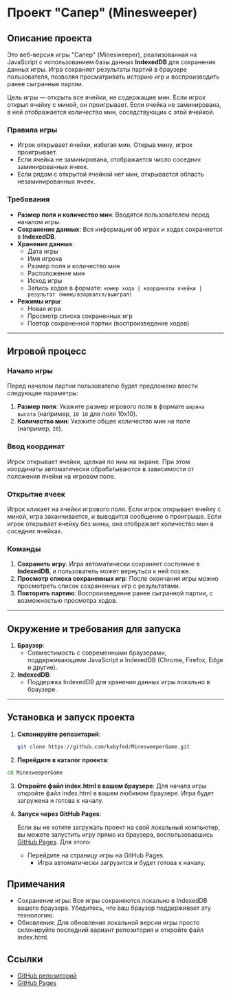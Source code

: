 # Проект "Сапер" (Minesweeper)

## Описание проекта

Это веб-версия игры "Сапер" (Minesweeper), реализованная на JavaScript с использованием базы данных **IndexedDB** для сохранения данных игры. Игра сохраняет результаты партий в браузере пользователя, позволяя просматривать историю игр и воспроизводить ранее сыгранные партии.

Цель игры — открыть все ячейки, не содержащие мин. Если игрок открыл ячейку с миной, он проигрывает. Если ячейка не заминирована, в ней отображается количество мин, соседствующих с этой ячейкой.

### Правила игры

- Игрок открывает ячейки, избегая мин. Открыв мину, игрок проигрывает.
- Если ячейка не заминирована, отображается число соседних заминированных ячеек.
- Если рядом с открытой ячейкой нет мин, открывается область незаминированных ячеек.

### Требования

- **Размер поля и количество мин**: Вводятся пользователем перед началом игры.
- **Сохранение данных**: Вся информация об играх и ходах сохраняется в **IndexedDB**.
- **Хранение данных**:
  - Дата игры
  - Имя игрока
  - Размер поля и количество мин
  - Расположение мин
  - Исход игры
  - Запись ходов в формате: `номер хода | координаты ячейки | результат (мимо/взорвался/выиграл)`
- **Режимы игры**:
  - Новая игра
  - Просмотр списка сохраненных игр
  - Повтор сохраненной партии (воспроизведение ходов)

---

## Игровой процесс

### Начало игры

Перед началом партии пользователю будет предложено ввести следующие параметры:

1. **Размер поля**: Укажите размер игрового поля в формате `ширина высота` (например, `10 10` для поля 10x10).
2. **Количество мин**: Укажите общее количество мин на поле (например, `20`).

### Ввод координат

Игрок открывает ячейки, щелкая по ним на экране. При этом координаты автоматически обрабатываются в зависимости от положения ячейки на игровом поле.

### Открытие ячеек

Игрок кликает на ячейки игрового поля. Если игрок открывает ячейку с миной, игра заканчивается, и выводится сообщение о проигрыше. Если игрок открывает ячейку без мины, она отображает количество мин в соседних ячейках.

### Команды

1. **Сохранить игру**: Игра автоматически сохраняет состояние в **IndexedDB**, и пользователь может вернуться к ней позже.
2. **Просмотр списка сохраненных игр**: После окончания игры можно просмотреть список сохраненных игр с результатами.
3. **Повторить партию**: Воспроизведение ранее сыгранной партии, с возможностью просмотра ходов.

---

## Окружение и требования для запуска

1. **Браузер**:
   - Совместимость с современными браузерами, поддерживающими JavaScript и IndexedDB (Chrome, Firefox, Edge и другие).
2. **IndexedDB**:
   - Поддержка IndexedDB для хранения данных игры локально в браузере.

---

## Установка и запуск проекта

1. **Склонируйте репозиторий**:
   ```bash
   git clone https://github.com/kabyfed/MinesweeperGame.git

2. **Перейдите в каталог проекта**:

```bash
cd MinesweeperGame
```

3. **Откройте файл index.html в вашем браузере**: 
    Для начала игры откройте файл index.html в вашем любимом браузере. Игра будет загружена и готова к началу.

4. **Запуск через GitHub Pages**:

    Если вы не хотите загружать проект на свой локальный компьютер, вы можете запустить игру прямо из браузера, воспользовавшись [GitHub Pages](https://kabyfed.github.io/MinesweeperGame/). Для этого:

    - Перейдите на страницу игры на GitHub Pages.
        - Игра автоматически загрузится и будет готова к началу.

## Примечания
- Сохранение игры: 
Все игры сохраняются локально в IndexedDB вашего браузера. Убедитесь, что ваш браузер поддерживает эту технологию.
- Обновления: Для обновления локальной версии игры просто склонируйте последний вариант репозитория и откройте файл index.html.

## Ссылки
- [GitHub репозиторий](https://github.com/kabyfed/MinesweeperGame)
- [GitHub Pages](https://kabyfed.github.io/MinesweeperGame/)